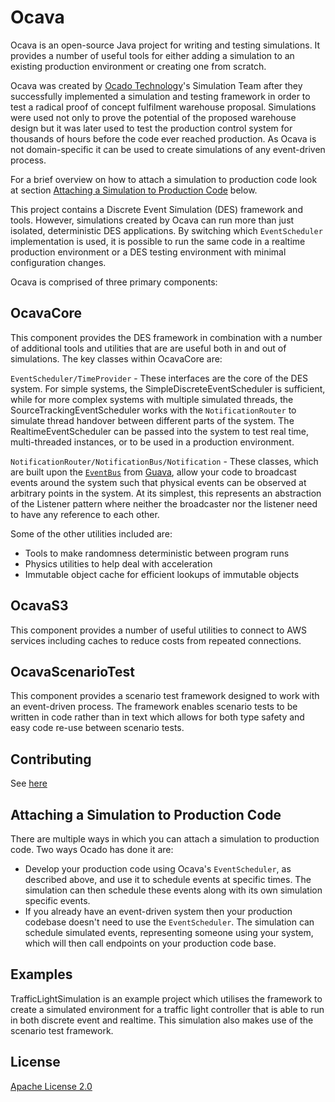 # Ocava

Ocava is an open-source Java project for writing and testing simulations. It provides a number of useful tools for either adding a simulation to an existing production environment or creating one from scratch.

Ocava was created by [Ocado Technology]'s Simulation Team after they successfully implemented a simulation and testing framework in order to test a radical proof of concept fulfilment warehouse proposal. Simulations were used not only to prove the potential of the proposed warehouse design but it was later used to test the production control system for thousands of hours before the code ever reached production.
As Ocava is not domain-specific it can be used to create simulations of any event-driven process.

[Ocado Technology]: https://www.ocadotechnology.com/

For a brief overview on how to attach a simulation to production code look at section [Attaching a Simulation to Production Code](#Attaching-a-Simulation-to-Production-Code) below.

This project contains a Discrete Event Simulation (DES) framework and tools. However, simulations created by Ocava can run more than just isolated, deterministic DES applications.
By switching which `EventScheduler` implementation is used, it is possible to run the same code in a realtime production environment or a DES testing environment with minimal configuration changes.

Ocava is comprised of three primary components:

## OcavaCore

This component provides the DES framework in combination with a number of additional tools and utilities that are are useful both in and out of simulations.
The key classes within OcavaCore are:

`EventScheduler/TimeProvider` - These interfaces are the core of the DES system.  For simple systems, the SimpleDiscreteEventScheduler is sufficient, while for more complex systems with multiple simulated threads, the SourceTrackingEventScheduler works with the `NotificationRouter` to simulate thread handover between different parts of the system.  The RealtimeEventScheduler can be passed into the system to test real time, multi-threaded instances, or to be used in a production environment.

`NotificationRouter/NotificationBus/Notification` - These classes, which are built upon the [`EventBus`] from [Guava], allow your code to broadcast events around the system such that physical events can be observed at arbitrary points in the system.  At its simplest, this represents an abstraction of the Listener pattern where neither the broadcaster nor the listener need to have any reference to each other.
 
[`EventBus`]: https://github.com/google/guava/tree/master/guava/src/com/google/common/eventbus
[Guava]: https://github.com/google/guava

Some of the other utilities included are:
* Tools to make randomness deterministic between program runs
* Physics utilities to help deal with acceleration
* Immutable object cache for efficient lookups of immutable objects

## OcavaS3

This component provides a number of useful utilities to connect to AWS services including caches to reduce costs from repeated connections.

## OcavaScenarioTest

This component provides a scenario test framework designed to work with an event-driven process.
The framework enables scenario tests to be written in code rather than in text which allows for both type safety and easy code re-use between scenario tests.

## Contributing

See [here](CONTRIBUTING.md)

## Attaching a Simulation to Production Code

There are multiple ways in which you can attach a simulation to production code. Two ways Ocado has done it are:

*  Develop your production code using Ocava's `EventScheduler`, as described above, and use it to schedule events at specific times. The simulation can then schedule these events along with its own simulation specific events.
*  If you already have an event-driven system then your production codebase doesn't need to use the `EventScheduler`. The simulation can schedule simulated events, representing someone using your system, which will then call endpoints on your production code base.

## Examples

TrafficLightSimulation is an example project which utilises the framework to create a simulated environment for a traffic light controller that is able to run in both discrete event and realtime. 
This simulation also makes use of the scenario test framework.

## License

[Apache License 2.0](https://www.apache.org/licenses/LICENSE-2.0.html)